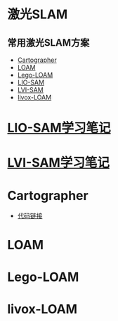 # 激光SLAM

## 常用激光SLAM方案

* [Cartographer](/#Cartographer)
* [LOAM]()
* [Lego-LOAM]()
* [LIO-SAM]()
* [LVI-SAM]()
* [livox-LOAM]()

# [LIO-SAM学习笔记]()

# [LVI-SAM学习笔记]()

# Cartographer
* [代码链接](https://github.com/cartographer-project/cartographer)

# LOAM

# Lego-LOAM

# livox-LOAM
